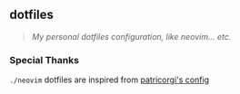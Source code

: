 ## dotfiles

> _My personal dotfiles configuration, like neovim... etc._

### Special Thanks

`./neovim` dotfiles are inspired from [patricorgi's config](https://github.com/patricorgi/dotfiles/issues)
